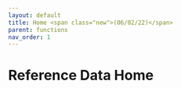 ```yaml
---
layout: default
title: Home <span class="new">(06/02/22)</span>
parent: functions
nav_order: 1
---
```


<style>
img {
	border:  1px solid black;
}
</style>

# Reference Data Home